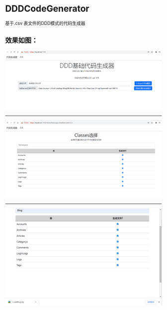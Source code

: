 # DDDCodeGenerator
基于.csv 表文件的DDD模式的代码生成器

## 效果如图：
![code](https://raw.githubusercontent.com/WuLex/UsefulPicture/main/codegenerator/codegenerator(1).png)

-------

![code](https://raw.githubusercontent.com/WuLex/UsefulPicture/main/codegenerator/codegenerator(2).png)

-------

![code](https://raw.githubusercontent.com/WuLex/UsefulPicture/main/codegenerator/codegenerator(3).png)

